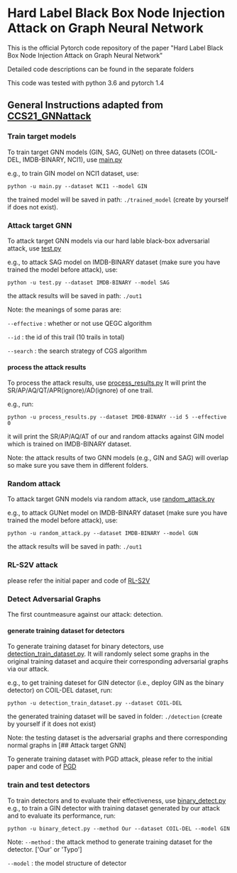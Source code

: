 # Hard Label Black Box Node Injection Attack on Graph Neural Network
This is the official Pytorch code repository of the paper "Hard Label Black Box Node Injection Attack on Graph Neural Network"

Detailed code descriptions can be found in the separate folders

This code was tested with python 3.6 and pytorch 1.4


## General Instructions adapted from [CCS21_GNNattack](https://github.com/mujm/CCS21_GNNattack)

### Train target models
To train target GNN models (GIN, SAG, GUNet) on three datasets (COIL-DEL, IMDB-BINARY, NCI1), use [main.py](https://github.com/mujm/Black-box-Adversarial-Attack-to-GNN/blob/master/main.py)

e.g., to train GIN model on NCI1 dataset, use:

`python -u main.py --dataset NCI1 --model GIN`

the trained model will be saved in path: `./trained_model` (create by yourself if does not exist).

### Attack target GNN
To attack target GNN models via our hard lable black-box adversarial attack, use [test.py](https://github.com/mujm/Black-box-Adversarial-Attack-to-GNN/blob/master/test.py)

e.g., to attack SAG model on IMDB-BINARY dataset (make sure you have trained the model before attack), use:

`python -u test.py --dataset IMDB-BINARY --model SAG`

the attack results will be saved in path: `./out1`

Note: the meanings of some paras are:

`--effective` : whether or not use QEGC algorithm

`--id` : the id of this trail (10 trails in total)

`--search` : the search strategy of CGS algorithm

#### process the attack results

To process the attack results, use [process_results.py](https://github.com/mujm/Black-box-Adversarial-Attack-to-GNN/blob/master/process_results.py)
It will print the SR/AP/AQ/QT/APR(ignore)/AD(ignore) of one trail.

e.g., run: 

`python -u process_results.py --dataset IMDB-BINARY --id 5 --effective 0`

it will print the SR/AP/AQ/AT of our and random attacks against GIN model which is trained on IMDB-BINARY dataset.

Note: the attack results of two GNN models (e.g., GIN and SAG) will overlap so make sure you save them in different folders.

### Random attack
To attack target GNN models via random attack, use [random_attack.py](https://github.com/mujm/Black-box-Adversarial-Attack-to-GNN/blob/master/random_attack.py)

e.g., to attack GUNet model on IMDB-BINARY dataset (make sure you have trained the model before attack), use:

`python -u random_attack.py --dataset IMDB-BINARY --model GUN`

the attack results will be saved in path: `./out1`

### RL-S2V attack
please refer the initial paper and code of [RL-S2V](https://github.com/Hanjun-Dai/graph_adversarial_attack)

### Detect Adversarial Graphs

The first countmeasure against our attack: detection.

#### generate training dataset for detectors

To generate training dataset for binary detectors, use [detection_train_dataset.py](https://github.com/mujm/Black-box-Adversarial-Attack-to-GNN/blob/master/detection_train_dataset.py). It will randomly select some graphs in the original training dataset and acquire their corresponding adversarial graphs via our attack.

e.g., to get training dateset for GIN detector (i.e., deploy GIN as the binary detector) on COIL-DEL dataset, run:

`python -u detection_train_dataset.py --dataset COIL-DEL`

the generated training dataset will be saved in folder: `./detection` (create by yourself if it does not exist)

Note: the testing dataset is the adversarial graphs and there corresponding normal graphs in [## Attack target GNN]

To generate training dataset with PGD attack, please refer to the initial paper and code of [PGD](https://github.com/KaidiXu/GCN_ADV_Train)
### train and test detectors

To train detectors and to evaluate their effectiveness, use [binary_detect.py](https://github.com/mujm/Black-box-Adversarial-Attack-to-GNN/blob/master/binary_detect.py)
e.g., to train a GIN detector with training dataset generated by our attack and to evaluate its performance, run:

`python -u binary_detect.py --method Our --dataset COIL-DEL --model GIN`

Note:  `--method` : the attack method to generate training dataset for the detector. ['Our' or 'Typo']

`--model` : the model structure of detector


